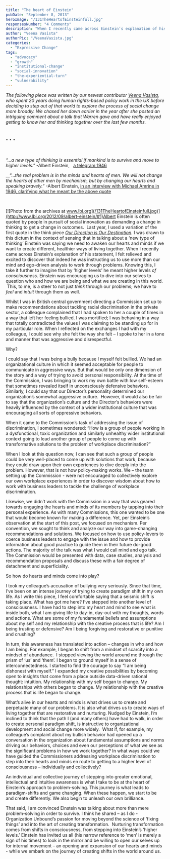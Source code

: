 ```yaml
---
title: "The heart of Einstein"
pubDate: "September 8, 2013"
heroImage: "/131TheHeartofEinsteinfull.jpg"
responsesNumber: "4 Comments"
description: "When I recently came across Einstein’s explanation of his statement, I felt relieved and excited to discover that indeed he was instructing us to use more than our mind and ego-driven analysis to work through problems. Knowing this, I take it further to imagine that by ‘higher levels’ he meant higher levels of […]"
author: "Veena Vasista"
authorPic: "/VeenaVasista.jpg"
categories: 
  - "Expressive Change"
tags: 
  - "advocacy"
  - "growth"
  - "institutional-change"
  - "social-innovation"
  - "the-experiential-turn"
  - "vulnerability"
---
```


_The following piece was written by our newest contributor [Veena Vasista](/veena-vasista), who spent 20 years doing human rights-based policy work in the UK before deciding to step out of that world to explore the process of social change more broadly. We chased her down earlier in the year after she posted an intriguing comment about a talk that Warren gave and have really enjoyed getting to know her and thinking together over the last few months._ 

## . . .

 

_“…a new type of thinking is essential if mankind is to survive and move to higher levels."_ -Albert Einstein,   [a telegram 1946](http://www.turnthetide.info/id54.htm)

__“…_the real problem is in the minds and hearts of men. We will not change the hearts of other men by mechanism, but by changing our hearts and speaking bravely.”_ -Albert Einstein, [in an interview with Michael Amrine in 1946, clarifying what he meant by the above quote](http://www.turnthetide.info/id54.htm)

 

[![Photo from the archives at www.lbi.org](/131TheHeartofEinsteinfull.jpg)](http://www.lbi.org/2012/09/albert-einstein/#1)Albert Einstein is often quoted by people in pursuit of social innovation as demanding a change in thinking to get a change in outcomes.  Last year, I used a variation of the first quote in the think piece [_Our Direction is Our Destination_](http://www.compassonline.org.uk/wp-content/uploads/2013/06/Our-Direction-Thinkpiece-71.pdf)_._ I was drawn to this dictum in the context of sensing that in talking about a ‘new type of thinking’ Einstein was saying we need to awaken our hearts and minds if we want to create different, healthier ways of living together. When I recently came across Einstein’s explanation of his statement, I felt relieved and excited to discover that indeed he was instructing us to use more than our mind and ego-driven analysis to work through problems. Knowing this, I take it further to imagine that by ‘higher levels’ he meant higher levels _of consciousness_. Einstein was encouraging us to dive into our selves to question who and how we are being and what we are creating in this world.  This, to me, is a steer to not just _think_ through our problems; we have to _feel_ and _intuit_ through them as well.

Whilst I was in British central government directing a Commission set up to make recommendations about tackling racial discrimination in the private sector, a colleague complained that I had spoken to her a couple of times in a way that left her feeling bullied. I was mortified; I was behaving in a way that totally contradicted the values I was claiming to be standing up for in my particular role. When I reflected on the exchanges I had with my colleague, I could see why she felt the way she felt – I spoke to her in a tone and manner that was aggressive and disrespectful.

Why?

I could say that I was being a bully because I myself felt bullied. We had an organizational culture in which it seemed acceptable for people to communicate in aggressive ways. But that would be only one dimension of the story and a way of trying to avoid personal responsibility. At the time of the Commission, I was bringing to work my own battle with low self-esteem that sometimes revealed itself in unconsciously defensive behaviors. Similarly, I could say that our Director’s personality determined our organization’s somewhat aggressive culture.  However, it would also be fair to say that the organization’s culture and the Director’s behaviors were heavily influenced by the context of a wider institutional culture that was encouraging all sorts of oppressive behaviors.

When it came to the Commission’s task of addressing the issue of discrimination, I sometimes wondered: “How is a group of people working in a dysfunctional, toxic organization and similarly unhealthy wider institutional context going to lead another group of people to come up with transformative solutions to the problem of workplace discrimination?”

When I look at this question now, I can see that such a group of people could be very well-placed to come up with solutions that work, because they could draw upon their own experiences to dive deeply into the problem. However, that is not how policy-making works. We – the team setting up the Commission - were not encouraged to collectively explore our own workplace experiences in order to discover wisdom about how to work with business leaders to tackle the challenge of workplace discrimination.

Likewise, we didn’t work with the Commission in a way that was geared towards engaging the hearts and minds of its members by tapping into their personal experience. As with many Commissions, this one wanted to be one that would become known for making a difference. Yet, per Einstein’s observation at the start of this post, we focused on mechanism. Per convention, we sought to think and analyze our way into game-changing recommendations and solutions. We focused on how to use policy-levers to coerce business leaders to engage with the issue and how to provide information about good practice to guide them in their future do-good actions. The majority of the talk was what I would call mind and ego talk. The Commission would be presented with data, case studies, analysis and recommendation proposals and discuss these with a fair degree of detachment and superficiality.

So how do hearts and minds come into play?

I took my colleague’s accusation of bullying very seriously. Since that time, I’ve been on an intense journey of trying to create paradigm shift in my own life. As I write this piece, I feel comfortable saying that a seismic shift is taking place. What has got me here? I’ve stepped into another level of consciousness. I have had to step into my heart and mind to see what is inside both, what I am giving life to day-in, day-out with my thoughts, words and actions. What are some of my fundamental beliefs and assumptions about my self and my relationship with the creative process that is life? Am I being trusting or defensive? Am I being forgiving and restorative or punitive and crushing?

In turn, this awareness has translated into action – changes in who and how I am being. For example, I began to shift from a mindset of scarcity into a mindset of abundance.  I stopped viewing the world around me through the prism of ‘us’ and ‘them’. I began to ground myself in a sense of interconnectedness. I started to find the courage to say “I am being dishonest with myself.” I expanded my creative possibilities by becoming open to insights that come from a place outside data-driven rational thought: intuition. My relationship with my self began to change. My relationships with others began to change. My relationship with the creative process that is life began to change.

What’s alive in our hearts and minds is what drives us to create and perpetuate many of our problems. It is also what drives us to create ways of living together that are restorative and nurturing. Nudged by Einstein, I’m inclined to think that the path I (and many others) have had to walk, in order to create personal paradigm shift, is instructive to organizational development and social change more widely.  What if, for example, my colleague’s complaint about my bullish behavior had opened up a conversation in the organization about fundamental assumptions and norms driving our behaviors, choices and even our perceptions of what we see as the significant problems in how we work together? In what ways could we have guided the Commissioners addressing workplace discrimination to step into their hearts and minds en route to getting to a higher level of consciousness – individually and collectively?

An individual and collective journey of stepping into greater emotional, intellectual and intuitive awareness is what I take to be at the heart of Einstein’s approach to problem-solving. This journey is what leads to paradigm-shifts and game changing. When these happen, we start to be and create differently. We also begin to unleash our own brilliance.

That said, I am convinced Einstein was talking about more than mere problem-solving in order to survive. I think he shared – as I do - Organization Unbound’s passion for moving beyond the science of ‘fixing things’ and into the art of creating transformation.  Nurturing transformation comes from shifts in consciousness, from stepping into Einstein’s ‘higher levels.’ Einstein has invited us all (his narrow reference to ‘men’ is merely a sign of his times) to look in the mirror and be willing to open our selves up for internal movement – an opening and expansion of our hearts and minds - while we embark on the journey of creating shifts in the world around us.
